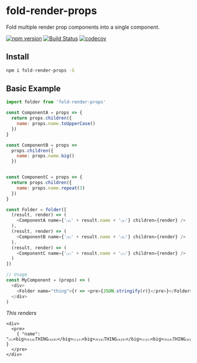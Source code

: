 # fold-render-props
Fold multiple render prop components into a single component.


[![npm version](https://badge.fury.io/js/fold-render-props.svg)](https://badge.fury.io/js/fold-render-props)
[![Build Status](https://travis-ci.org/tkh44/fold-render-props.svg?branch=master)](https://travis-ci.org/tkh44/fold-render-props)
[![codecov](https://codecov.io/gh/tkh44/fold-render-props/branch/master/graph/badge.svg)](https://codecov.io/gh/tkh44/fold-render-props)


## Install

```bash
npm i fold-render-props -S
```

## Basic Example

```javascript
import folder from 'fold-render-props'

const ComponentA = props => {
  return props.children({
    name: props.name.toUpperCase()
  })
}

const ComponentB = props =>
  props.children({
    name: props.name.big()
  })


const ComponentC = props => {
  return props.children({
    name: props.name.repeat(3)
  })
}

const Folder = folder([
  (result, render) => (
    <ComponentA name={'⒜' + result.name + '⒜'} children={render} />
  ),
  (result, render) => (
    <ComponentB name={'⒝' + result.name + '⒝'} children={render} />
  ),
  (result, render) => (
    <ComponentC name={'⒞' + result.name + '⒞'} children={render} />
  )
])

// Usage
const MyComponent = (props) => (
  <div>
    <Folder name="thing">{r => <pre>{JSON.stringify(r)}</pre>}</Folder>
  </div>
)
```

*This renders*

```
<div>
  <pre>
    { "name": "⒞<big>⒝⒜THING⒜⒝</big>⒞⒞<big>⒝⒜THING⒜⒝</big>⒞⒞<big>⒝⒜THING⒜⒝</big>⒞" }
  </pre>
</div>
```
